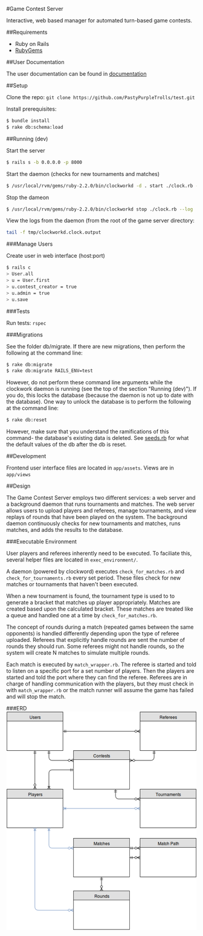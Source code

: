 #Game Contest Server

Interactive, web based manager for automated turn-based game contests.

##Requirements

* Ruby on Rails
* [RubyGems](https://rubygems.org)

##User Documentation

The user documentation can be found in [documentation](/documentation)

##Setup

Clone the repo: `git clone https://github.com/PastyPurpleTrolls/test.git`

Install prerequisites:
```bash
$ bundle install
$ rake db:schema:load
```

##Running (dev)

Start the server

```bash
$ rails s -b 0.0.0.0 -p 8000
```

Start the daemon (checks for new tournaments and matches)

```bash
$ /usr/local/rvm/gems/ruby-2.2.0/bin/clockworkd -d . start ./clock.rb --log
```

Stop the dameon

```bash
$ /usr/local/rvm/gems/ruby-2.2.0/bin/clockworkd stop ./clock.rb --log
```

View the logs from the daemon (from the root of the game server directory: 

```bash 
tail -f tmp/clockworkd.clock.output
```

###Manage Users

Create user in web interface (host:port)

```bash
$ rails c
> User.all
> u = User.first
> u.contest_creator = true
> u.admin = true
> u.save
```

###Tests

Run tests: `rspec`


###Migrations

See the folder db/migrate. If there are new migrations, then perform the following at the command line:
```bash
$ rake db:migrate
$ rake db:migrate RAILS_ENV=test
```

However, do not perform these command line arguments while the clockwork daemon is running (see the top of the section "Running (dev)"). If you do, this locks the database (because the daemon is not up to date with the database). One way to unlock the database is to perform the following at the command line:
```bash
$ rake db:reset
```

However, make sure that you understand the ramifications of this command- the database's existing data is deleted. See [seeds.rb](/db/seeds/development.rb) for what the default values of the db after the db is reset.

##Development

Frontend user interface files are located in `app/assets`. Views are in `app/views`

##Design

The Game Contest Server employs two different services: a web server and a background daemon that runs tournaments and matches. The web server allows users to upload players and referees, manage tournaments, and view replays of rounds that have been played on the system. The background daemon continuously checks for new tournaments and matches, runs matches, and adds the results to the database.

###Executable Environment

User players and referees inherently need to be executed. To faciliate this, several helper files are located in `exec_environment/`.

A daemon (powered by clockword) executes `check_for_matches.rb` and `check_for_tournaments.rb` every set period. These files check for new matches or tournaments that haven't been executed. 

When a new tournament is found, the tournament type is used to to generate a bracket that matches up player appropriately. Matches are created based upon the calculated bracket. These matches are treated like a queue and handled one at a time by `check_for_matches.rb`. 

The concept of rounds during a match (repeated games between the same opponents) is handled differently depending upon the type of referee uploaded. Referees that explicitly handle rounds are sent the number of rounds they should run. Some referees might not handle rounds, so the system will create N matches to simulate multiple rounds. 

Each match is executed by `match_wrapper.rb`. The referee is started and told to listen on a specific port for a set number of players. Then the players are started and told the port where they can find the referee. Referees are in charge of handling communication with the players, but they must check in with `match_wrapper.rb` or the match runner will assume the game has failed and will stop the match. 

###ERD
![Image of ERD document](/documentation/GameContestServerERD.png)
